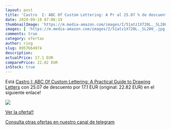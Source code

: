 ```yaml
---
layout: post
title: 'Castro  I: ABC Of Custom Lettering: A Pr al 25.07 % de descuento'
date: 2020-09-18 07:06:19
thumbnailImage: 'https://m.media-amazon.com/images/I/51atz1X720L._SL200_.jpg'
images: [ 'https://m.media-amazon.com/images/I/51atz1X720L._SL200_.jpg' ]
comments: true
category: ofertas
author: ring
slug: 0957664974
description:
actualPrice: 17.1 EUR
comparePrice: 22.82 EUR
inStock: true
---
```


Está [Castro  I: ABC Of Custom Lettering: A Practical Guide to Drawing Letters](https://www.amazon.com/dp/0957664974/?tag=redken08-20) con 25.07 de descuento por 17.1 EUR (original: 22.82 EUR) en el siguiente enlace!

[![](https://m.media-amazon.com/images/I/51atz1X720L._SL200_.jpg)](https://www.amazon.com/dp/0957664974/?tag=redken08-20)

[Ver la oferta!!](https://www.amazon.com/dp/0957664974/?tag=redken08-20)

[Consulta otras ofertas en nuestro canal de telegram](https://t.me/s/ofertas25)
